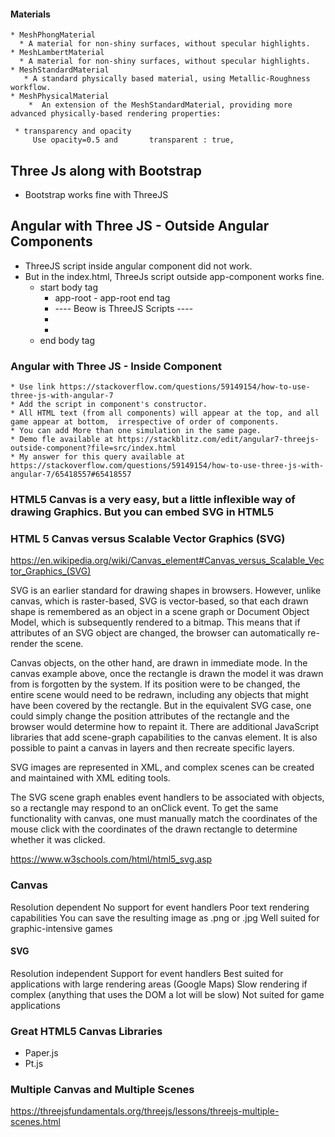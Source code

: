 
#### Materials

    * MeshPhongMaterial
      * A material for non-shiny surfaces, without specular highlights.
    * MeshLambertMaterial
      * A material for non-shiny surfaces, without specular highlights.
    * MeshStandardMaterial
       * A standard physically based material, using Metallic-Roughness workflow.
    * MeshPhysicalMaterial
        *  An extension of the MeshStandardMaterial, providing more advanced physically-based rendering properties:

     * transparency and opacity 
         Use opacity=0.5 and       transparent : true,




## Three Js along with Bootstrap

   * Bootstrap works fine with ThreeJS
   
## Angular with Three JS - Outside Angular Components
   * ThreeJS script inside angular component did not work.
   * But in the index.html, ThreeJs script outside app-component works fine.
       * start body tag
          * app-root - app-root end tag
           * ---- Beow is ThreeJS Scripts ----
           * <script src="https://threejs.org/build/three.js"></script>
           * <script>
              const scene = new THREE.Scene();
              const camera = new THREE.PerspectiveCamera( 75, window.innerWidth / window.innerHeight, 0.1, 1000 );
              ### --- Full script below ----
           * </script>
       *  end body tag
       
### Angular with Three JS - Inside Component

    * Use link https://stackoverflow.com/questions/59149154/how-to-use-three-js-with-angular-7
    * Add the script in component's constructor.
    * All HTML text (from all components) will appear at the top, and all game appear at bottom,  irrespective of order of components. 
    * You can add More than one simulation in the same page.
    * Demo fle available at https://stackblitz.com/edit/angular7-threejs-outside-component?file=src/index.html
    * My answer for this query available at https://stackoverflow.com/questions/59149154/how-to-use-three-js-with-angular-7/65418557#65418557

### HTML5 Canvas is a very easy, but a little inflexible way of drawing Graphics. But you can embed SVG in HTML5 

### HTML 5 Canvas versus Scalable Vector Graphics (SVG)

https://en.wikipedia.org/wiki/Canvas_element#Canvas_versus_Scalable_Vector_Graphics_(SVG)

SVG is an earlier standard for drawing shapes in browsers. However, unlike canvas, which is raster-based, SVG is vector-based, so that each drawn shape is remembered as an object in a scene graph or Document Object Model, which is subsequently rendered to a bitmap. This means that if attributes of an SVG object are changed, the browser can automatically re-render the scene.

Canvas objects, on the other hand, are drawn in immediate mode. In the canvas example above, once the rectangle is drawn the model it was drawn from is forgotten by the system. If its position were to be changed, the entire scene would need to be redrawn, including any objects that might have been covered by the rectangle. But in the equivalent SVG case, one could simply change the position attributes of the rectangle and the browser would determine how to repaint it. There are additional JavaScript libraries that add scene-graph capabilities to the canvas element. It is also possible to paint a canvas in layers and then recreate specific layers.

SVG images are represented in XML, and complex scenes can be created and maintained with XML editing tools.

The SVG scene graph enables event handlers to be associated with objects, so a rectangle may respond to an onClick event. To get the same functionality with canvas, one must manually match the coordinates of the mouse click with the coordinates of the drawn rectangle to determine whether it was clicked.



https://www.w3schools.com/html/html5_svg.asp

### Canvas 
Resolution dependent
No support for event handlers
Poor text rendering capabilities
You can save the resulting image as .png or .jpg
Well suited for graphic-intensive games

#### SVG

Resolution independent
Support for event handlers
Best suited for applications with large rendering areas (Google Maps)
Slow rendering if complex (anything that uses the DOM a lot will be slow)
Not suited for game applications

### Great HTML5 Canvas Libraries
* Paper.js
* Pt.js


### Multiple Canvas and Multiple Scenes

  https://threejsfundamentals.org/threejs/lessons/threejs-multiple-scenes.html
